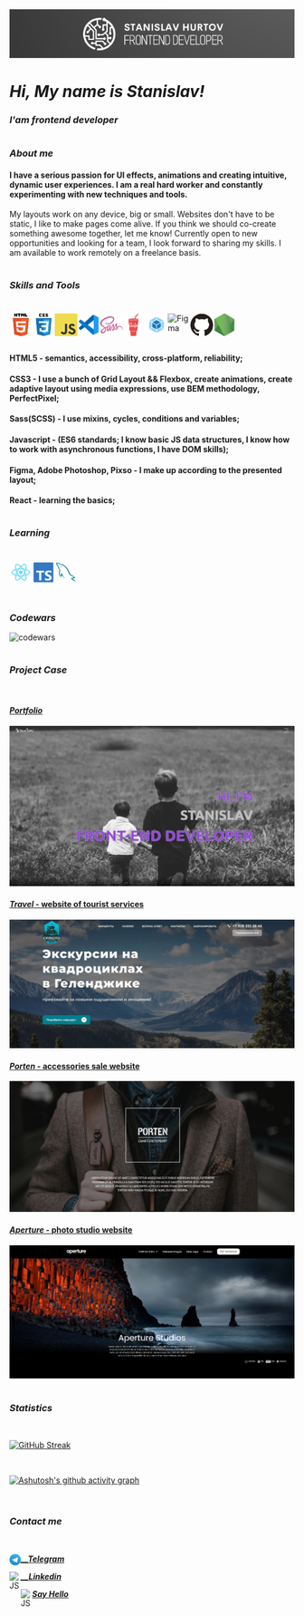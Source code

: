 <img src="./src/img/logoTop.png"/>

<br>

# ___***Hi, My name is Stanislav!***___

### ***I'am frontend developer***
#
### ***About me***

#### I have a serious passion for UI effects, animations and creating intuitive, dynamic user experiences. I am a real hard worker and constantly experimenting with new techniques and tools.
My layouts work on any device, big or small. Websites don't have to be static, I like to make pages come alive.
If you think we should co-create something awesome together, let me know!
Currently open to new opportunities and looking for a team, I look forward to sharing my skills. I am available to work remotely on a freelance basis.




#
### ***Skills and Tools***

#
<img align="left" alt="HTML5" width="40" src="https://raw.githubusercontent.com/github/explore/80688e429a7d4ef2fca1e82350fe8e3517d3494d/topics/html/html.png" />

<img align="left" alt="CSS" width="40" src="https://raw.githubusercontent.com/github/explore/80688e429a7d4ef2fca1e82350fe8e3517d3494d/topics/css/css.png" />

<img align="left" alt="JS" width="40" src="https://raw.githubusercontent.com/github/explore/80688e429a7d4ef2fca1e82350fe8e3517d3494d/topics/javascript/javascript.png" />

<img align="left" alt="VSCode" width="40" src="https://raw.githubusercontent.com/vscode-icons/vscode-icons/c6a88d017a90b71a98ec62fe829d7e93ec86b46a/icons/file_type_vscode.svg" />

<img align="left" alt="SASS" width="40" src="https://raw.githubusercontent.com/github/explore/80688e429a7d4ef2fca1e82350fe8e3517d3494d/topics/sass/sass.png" />

<img align="left" alt="Gulp" width="40" src="https://raw.githubusercontent.com/github/explore/80688e429a7d4ef2fca1e82350fe8e3517d3494d/topics/gulp/gulp.png" />

<img align="left" alt="WebPack" width="40" src="https://raw.githubusercontent.com/github/explore/80688e429a7d4ef2fca1e82350fe8e3517d3494d/topics/webpack/webpack.png" />

<img align="left" alt="Figma" width="40" src="https://cdn-icons-png.flaticon.com/128/5968/5968705.png" />

<img align="left" alt="Git" width="40" src="https://raw.githubusercontent.com/github/explore/89bdd9644f44d1b12180fd512b95574fe4c54617/topics/github-api/github-api.png" />

<img align="left" alt="JS" width="40" src="https://raw.githubusercontent.com/github/explore/80688e429a7d4ef2fca1e82350fe8e3517d3494d/topics/nodejs/nodejs.png" />

<br>
<br>
<br>


#### **HTML5** - semantics, accessibility, cross-platform, reliability;
 #### **CSS3** - I use a bunch of Grid Layout && Flexbox, create animations, create adaptive layout using media expressions, use BEM methodology, PerfectPixel;
 #### **Sass(SCSS)** - I use mixins, cycles, conditions and variables;
 #### **Javascript** - (ES6 standards; I know basic JS data structures, I know how to work with asynchronous functions, I have DOM skills);
 #### **Figma, Adobe Photoshop, Pixso** - I make up according to the presented layout;
 #### **React** - learning the basics;

#

### ***Learning***

#

<img align="left" alt="JS" width="40" src="https://raw.githubusercontent.com/github/explore/80688e429a7d4ef2fca1e82350fe8e3517d3494d/topics/react/react.png" />

<img align="left" alt="JS" width="40" src="https://raw.githubusercontent.com/vscode-icons/vscode-icons/c6a88d017a90b71a98ec62fe829d7e93ec86b46a/icons/file_type_typescript_official.svg" />

<img align="left" alt="JS" width="40" src="https://raw.githubusercontent.com/vscode-icons/vscode-icons/c6a88d017a90b71a98ec62fe829d7e93ec86b46a/icons/file_type_mysql.svg" />


<br>
<br>
<br>

#

### ***Codewars***

![codewars](https://www.codewars.com/users/rsschool_c66a9e124df662f5/badges/large)

#

### ***Project Case***
<br>

####  [***Portfolio*** ](https://stanislavkhurtov.github.io/SHFrontend/) 

<img src="./src/img/portfolio.png"/>

<br>

####  [***Travel*** - website of tourist services](https://stanislavkhurtov.github.io/Travel-ver.2) 

<img src="./src/img/travel.jpg"/>

<br>

#### [***Porten*** - accessories sale website](https://stanislavkhurtov.github.io/Porten/home.html)

<img src="./src/img/porten.jpg"/>

<br>

#### [***Aperture*** - photo studio website](https://stanislavkhurtov.github.io/Aperture)

<img src="./src/img/aperture.png"/>

#


### ***Statistics***
<br>

[![GitHub Streak](https://github-readme-streak-stats.herokuapp.com/?user=StanislavKhurtov&theme=dark)](https://git.io/streak-stats)

<br>

[![Ashutosh's github activity graph](https://github-readme-activity-graph.cyclic.app/graph?username=StanislavKhurtov&theme=react-dark)](https://github.com/ashutosh00710/github-readme-activity-graph)

<br>


### ***Contact me***
<br>

<img align="left" alt="JS" width="20" src="https://raw.githubusercontent.com/github/explore/80688e429a7d4ef2fca1e82350fe8e3517d3494d/topics/telegram/telegram.png" />[***__Telegram***](https://t.me/+375257687065/)
<br>

<img align="left" alt="JS" width="20" src="https://www.svgrepo.com/show/448234/linkedin.svg" />[***__Linkedin***](https://www.linkedin.com/in/stanislav-hurtov-4b1002228/)
<br>

<img align="left" alt="JS" width="20" src="https://cdn-icons-png.flaticon.com/128/552/552486.png" /><a href="mailto:skhurtov@yandex.ru">***Say Hello***</a>





